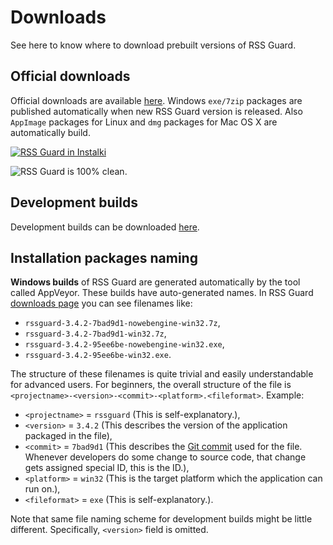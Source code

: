 # Downloads
See here to know where to download prebuilt versions of RSS Guard.

## Official downloads
Official downloads are available [here](https://github.com/martinrotter/rssguard/releases). Windows `exe/7zip` packages are published automatically when new RSS Guard version is released. Also `AppImage` packages for Linux and `dmg` packages for Mac OS X are automatically build.

[![RSS Guard in Instalki](http://www.instalki.pl/img/buttons/en/download_dark.png)](http://www.instalki.pl/programy/download/Windows/czytniki_RSS/RSS_Guard.html)

![RSS Guard is 100% clean.](http://www.softpedia.com/_img/softpedia_100_free.png)

## Development builds
Development builds can be downloaded [here](https://github.com/martinrotter/rssguard/releases/tag/devbuild).

## Installation packages naming
**Windows builds** of RSS Guard are generated automatically by the tool called AppVeyor. These builds have auto-generated names. In RSS Guard [downloads page](https://github.com/martinrotter/rssguard/releases) you can see filenames like:
 * `rssguard-3.4.2-7bad9d1-nowebengine-win32.7z`,
 * `rssguard-3.4.2-7bad9d1-win32.7z`,
 * `rssguard-3.4.2-95ee6be-nowebengine-win32.exe`,
 * `rssguard-3.4.2-95ee6be-win32.exe`.

The structure of these filenames is quite trivial and easily understandable for advanced users. For beginners, the overall structure of the file is `<projectname>-<version>-<commit>-<platform>.<fileformat>`. Example:
 * `<projectname>` = `rssguard` (This is self-explanatory.),
 * `<version>` = `3.4.2` (This describes the version of the application packaged in the file),
 * `<commit>` = `7bad9d1` (This describes the [Git commit](https://git-scm.com/docs/git-commit) used for the file. Whenever developers do some change to source code, that change gets assigned special ID, this is the ID.),
 * `<platform>` = `win32` (This is the target platform which the application can run on.),
 * `<fileformat>` = `exe` (This is self-explanatory.).

Note that same file naming scheme for development builds might be little different. Specifically, `<version>` field is omitted.
